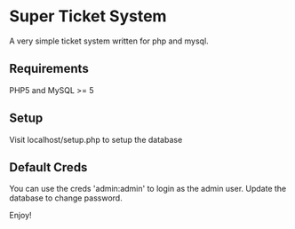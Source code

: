 # Super Ticket System #

A very simple ticket system written for php and mysql.

## Requirements ##
PHP5 and MySQL >= 5

## Setup ##
Visit localhost/setup.php to setup the database

## Default Creds ##
You can use the creds 'admin:admin' to login as the admin user. Update the database to change password.

Enjoy!

